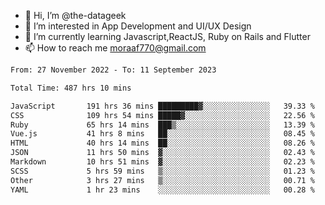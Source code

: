 - 👋 Hi, I’m @the-datageek
- 👀 I’m interested in App Development and UI/UX Design
- 🌱 I’m currently learning Javascript,ReactJS, Ruby on Rails and Flutter
- 📫 How to reach me moraaf770@gmail.com

<!---
the-datageek/the-datageek is a ✨ special ✨ repository because its `README.md` (this file) appears on your GitHub profile.
You can click the Preview link to take a look at your changes.
--->
<!--START_SECTION:waka-->

```txt
From: 27 November 2022 - To: 11 September 2023

Total Time: 487 hrs 10 mins

JavaScript       191 hrs 36 mins █████████▓░░░░░░░░░░░░░░░   39.33 %
CSS              109 hrs 54 mins █████▓░░░░░░░░░░░░░░░░░░░   22.56 %
Ruby             65 hrs 14 mins  ███▒░░░░░░░░░░░░░░░░░░░░░   13.39 %
Vue.js           41 hrs 8 mins   ██░░░░░░░░░░░░░░░░░░░░░░░   08.45 %
HTML             40 hrs 14 mins  ██░░░░░░░░░░░░░░░░░░░░░░░   08.26 %
JSON             11 hrs 50 mins  ▓░░░░░░░░░░░░░░░░░░░░░░░░   02.43 %
Markdown         10 hrs 51 mins  ▓░░░░░░░░░░░░░░░░░░░░░░░░   02.23 %
SCSS             5 hrs 59 mins   ▒░░░░░░░░░░░░░░░░░░░░░░░░   01.23 %
Other            3 hrs 27 mins   ▒░░░░░░░░░░░░░░░░░░░░░░░░   00.71 %
YAML             1 hr 23 mins    ░░░░░░░░░░░░░░░░░░░░░░░░░   00.28 %
```

<!--END_SECTION:waka-->
